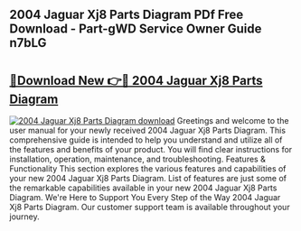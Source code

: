 ## 2004 Jaguar Xj8 Parts Diagram PDf Free Download - Part-gWD Service Owner Guide n7bLG

# <h2><a href="http://dfit2r.blite.top/?on=2004+Jaguar+Xj8+Parts+Diagram">🔗Download New 👉🔴 2004 Jaguar Xj8 Parts Diagram</a></h2>

[![2004 Jaguar Xj8 Parts Diagram download](https://i.imgur.com/lujVjoI.png)](http://dfit2r.blite.top/?on=2004+Jaguar+Xj8+Parts+Diagram)
Greetings and welcome to the user manual for your newly received 2004 Jaguar Xj8 Parts Diagram. This comprehensive guide is intended to help you understand and utilize all of the features and benefits of your product. You will find clear instructions for installation, operation, maintenance, and troubleshooting. Features & Functionality This section explores the various features and capabilities of your new 2004 Jaguar Xj8 Parts Diagram. List of features are just some of the remarkable capabilities available in your new 2004 Jaguar Xj8 Parts Diagram. We're Here to Support You Every Step of the Way 2004 Jaguar Xj8 Parts Diagram. Our customer support team is available throughout your journey.

